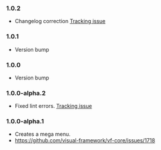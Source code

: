 ### 1.0.2

* Changelog correction [Tracking issue](https://github.com/visual-framework/vf-core/issues/2035)

### 1.0.1

* Version bump

### 1.0.0

* Version bump

### 1.0.0-alpha.2

* Fixed lint errors. [Tracking issue](https://github.com/visual-framework/vf-core/issues/1935)

### 1.0.0-alpha.1

* Creates a mega menu.
* https://github.com/visual-framework/vf-core/issues/1718
